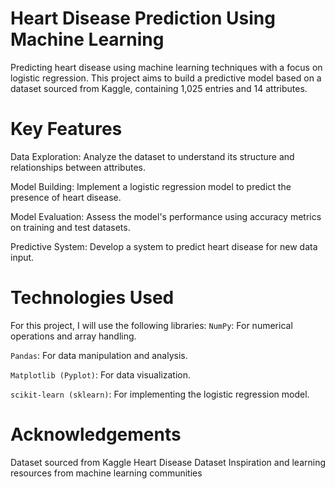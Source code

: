 # Heart Disease Prediction Using Machine Learning
Predicting heart disease using machine learning techniques with a focus on logistic regression. This project aims to build a predictive model based on a dataset sourced from Kaggle, containing 1,025 entries and 14 attributes.

# Key Features
Data Exploration: Analyze the dataset to understand its structure and relationships between attributes.

Model Building: Implement a logistic regression model to predict the presence of heart disease.

Model Evaluation: Assess the model's performance using accuracy metrics on training and test datasets.

Predictive System: Develop a system to predict heart disease for new data input.

# Technologies Used
For this project, I will use the following libraries:
`NumPy`: For numerical operations and array handling.

`Pandas`: For data manipulation and analysis.

`Matplotlib (Pyplot)`: For data visualization.

`scikit-learn (sklearn)`: For implementing the logistic regression model.

# Acknowledgements
Dataset sourced from Kaggle Heart Disease Dataset
Inspiration and learning resources from machine learning communities
